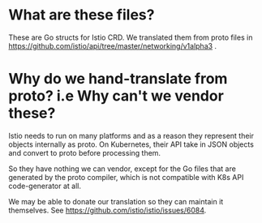 # What are these files?

These are Go structs for Istio CRD.  We translated them from proto files in
https://github.com/istio/api/tree/master/networking/v1alpha3 .

# Why do we hand-translate from proto?  i.e Why can't we vendor these?
Istio needs to run on many platforms and as a reason they represent their
objects internally as proto.  On Kubernetes, their API take in JSON objects
and convert to proto before processing them.

So they have nothing we can vendor, except for the Go files that are generated
by the proto compiler, which is not compatible with K8s API code-generator at
all.

We may be able to donate our translation so they can maintain it themselves.
See https://github.com/istio/istio/issues/6084.
